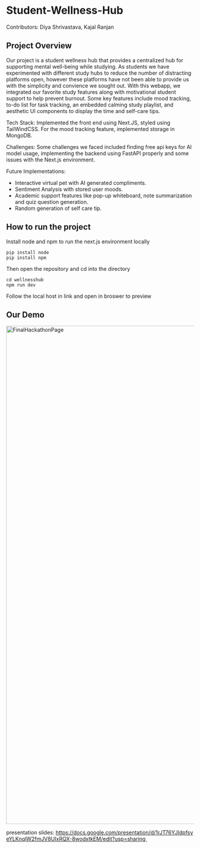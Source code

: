 # Student-Wellness-Hub
Contributors: Diya Shrivastava, Kajal Ranjan 

## Project Overview
Our project is a student wellness hub that provides a centralized hub for supporting mental well-being while studying. As students we have experimented with different study hubs to reduce the number of distracting platforms open, however these platforms have not been able to provide us with the simplicity and convience we sought out. With this webapp, we integrated our favorite study features along with motivational student support to help prevent burnout. Some key features include mood tracking, to-do list for task tracking, an embedded calming study playlist, and aesthetic UI components to display the time and self-care tips. 

Tech Stack: Implemented the front end using Next.JS, styled using TailWindCSS. For the mood tracking feature, implemented storage in MongoDB. 

Challenges: Some challenges we faced included finding free api keys for AI model usage, implementing the backend using FastAPI properly and some issues with the Next.js environment. 

Future Implementations: 
 - Interactive virtual pet with AI generated compliments.
 - Sentiment Analysis with stored user moods.
 - Academic support features like pop-up whiteboard, note summarization and quiz question generation. 
 - Random generation of self care tip. 

## How to run the project
Install node and npm to run the next.js environment locally 
```
pip install node
pip install npm
```
Then open the repository and cd into the directory 
```
cd wellnesshub
npm run dev
```
Follow the local host in link and open in broswer to preview 

## Our Demo

<img width="1333" alt="FinalHackathonPage" src="https://github.com/user-attachments/assets/49ca6203-889b-41be-90eb-c42268e9b10a" />

presentation slides: https://docs.google.com/presentation/d/1rJT76YJIdpfsyeYLKnqlW2fmJV8UIxRQX-8wodxtkEM/edit?usp=sharing 

